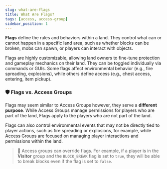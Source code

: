 ```yaml
---
slug: what-are-flags
title: What Are Flags?
tags: [access, access-group]
sidebar_position: 1
---
```


**Flags** define the rules and behaviors within a land. They control what can or cannot happen in a specific land area, such as whether blocks can be broken, mobs can spawn, or players can interact with objects. 

Flags are highly customizable, allowing land owners to fine-tune protection and gameplay mechanics on their land. They can be toggled individually via commands or GUIs. Some flags affect environmental behavior (e.g., fire spreading, explosions), while others define access (e.g., chest access, entering, item pickup).

### 🛡️ Flags vs. Access Groups

Flags may seem similar to Access Groups however, they serve a **different purpose**. While Access Groups manage permissions for players who are part of the land, Flags apply to the players who are not part of the land.

Flags can also control environmental events that may not be directly tied to player actions, such as fire spreading or explosions, for example, while Access Groups are focused on managing player interactions and permissions within the land.

> 📌 Access groups can override flags. For example, if a player is in the **Visitor** group and the `BLOCK_BREAK` flag is set to `true`, they will be able to break blocks even if the flag is set to `false`. 

